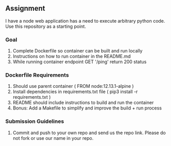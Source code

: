 ## Assignment
I have a node web application has a need to execute arbitrary python code. Use this repository as a starting point.

### Goal
1. Complete Dockerfile so container can be built and run locally
2. Instructions on how to run container in the README.md
3. While running container endpoint GET '/ping' return 200 status

### Dockerfile Requirements
1. Should use parent container ( FROM node:12.13.1-alpine )
2. Install dependencies in requirements.txt file ( pip3 install -r requirements.txt )
3. README should include instructions to build and run the container
4. Bonus: Add a Makefile to simplify and improve the build + run process

### Submission Guidelines
1. Commit and push to your own repo and send us the repo link. Please do not fork or use our name in your repo.
